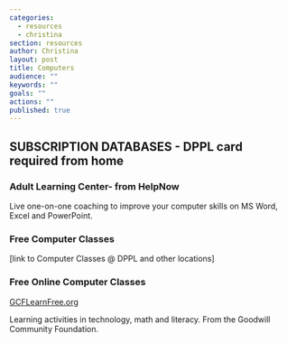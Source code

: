 ```yaml
---
categories: 
  - resources
  - christina
section: resources
author: Christina
layout: post
title: Computers
audience: ""
keywords: ""
goals: ""
actions: ""
published: true
---
```




## SUBSCRIPTION DATABASES - DPPL card required from home

### Adult Learning Center- from HelpNow
Live one-on-one coaching to improve your computer skills on MS Word, Excel and PowerPoint.

### Free Computer Classes
[link to Computer Classes @ DPPL and other locations]

### Free Online Computer Classes

[GCFLearnFree.org](http://www.gcflearnfree.org)

Learning activities in technology, math and literacy. From the Goodwill Community Foundation.